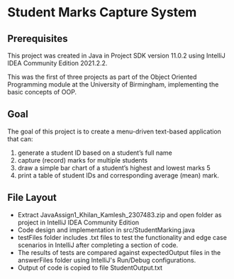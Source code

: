 # Student Marks Capture System

## Prerequisites ##
This project was created in Java in Project SDK version 11.0.2 using IntelliJ IDEA Community Edition 2021.2.2.

This was the first of three projects as part of the Object Oriented Programming module at the University of Birmingham, implementing the basic concepts of OOP.

## Goal ##
The goal of this project is to create a menu-driven text-based application that can:
  1. generate a student ID based on a student’s full name
  2. capture (record) marks for multiple students
  3. draw a simple bar chart of a student’s highest and lowest marks 5
  4. print a table of student IDs and corresponding average (mean) mark.

## File Layout ##
* Extract JavaAssign1_Khilan_Kamlesh_2307483.zip and open folder as project in IntelliJ IDEA Community Edition
* Code design and implementation in src/StudentMarking.java
* testFiles folder includes .txt files to test the functionality and edge case scenarios in IntelliJ after completing a section of code.
* The results of tests are compared against expectedOutput files in the answerFiles folder using IntelliJ's Run/Debug configurations.
* Output of code is copied to file StudentOutput.txt 

